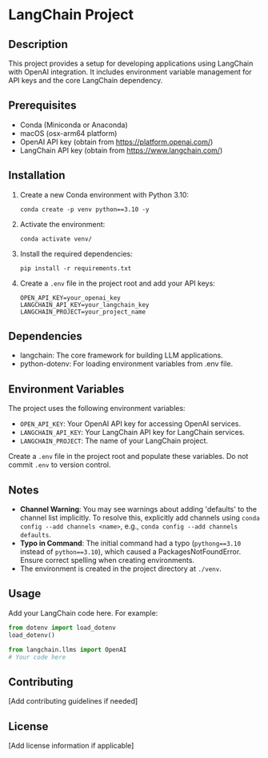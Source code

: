# LangChain Project

## Description

This project provides a setup for developing applications using LangChain with OpenAI integration. It includes environment variable management for API keys and the core LangChain dependency.

## Prerequisites

- Conda (Miniconda or Anaconda)
- macOS (osx-arm64 platform)
- OpenAI API key (obtain from https://platform.openai.com/)
- LangChain API key (obtain from https://www.langchain.com/)

## Installation

1. Create a new Conda environment with Python 3.10:

   ```
   conda create -p venv python==3.10 -y
   ```

2. Activate the environment:

   ```
   conda activate venv/
   ```

3. Install the required dependencies:

   ```
   pip install -r requirements.txt
   ```

4. Create a `.env` file in the project root and add your API keys:

   ```
   OPEN_API_KEY=your_openai_key
   LANGCHAIN_API_KEY=your_langchain_key
   LANGCHAIN_PROJECT=your_project_name
   ```

## Dependencies

- langchain: The core framework for building LLM applications.
- python-dotenv: For loading environment variables from .env file.

## Environment Variables

The project uses the following environment variables:

- `OPEN_API_KEY`: Your OpenAI API key for accessing OpenAI services.
- `LANGCHAIN_API_KEY`: Your LangChain API key for LangChain services.
- `LANGCHAIN_PROJECT`: The name of your LangChain project.

Create a `.env` file in the project root and populate these variables. Do not commit `.env` to version control.

## Notes

- **Channel Warning**: You may see warnings about adding 'defaults' to the channel list implicitly. To resolve this, explicitly add channels using `conda config --add channels <name>`, e.g., `conda config --add channels defaults`.
- **Typo in Command**: The initial command had a typo (`pythong==3.10` instead of `python==3.10`), which caused a PackagesNotFoundError. Ensure correct spelling when creating environments.
- The environment is created in the project directory at `./venv`.

## Usage

Add your LangChain code here. For example:

```python
from dotenv import load_dotenv
load_dotenv()

from langchain.llms import OpenAI
# Your code here
```

## Contributing

[Add contributing guidelines if needed]

## License

[Add license information if applicable]

